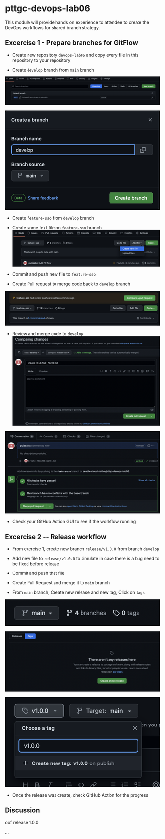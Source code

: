 # pttgc-devops-lab06
This module will provide hands on experience to attendee to create the DevOps workflows for shared branch strategy.

## Excercise 1 - Prepare branches for GitFlow

- Create new repository `devops-lab06` and copy every file in this repository to your repository

- Create `develop` branch from `main` branch

![Create Branches](./assets/new-branch.png)

![Develop branch](./assets/create-develop-branch.png)

- Create `feature-sso` from `develop` branch

- Create some text file on `feature-sso` branch
![NewFile](./assets/sso-create-file.png)

- Commit and push new file to `feature-sso`

- Create Pull request to merge code back to `develop` branch

![PR](./assets/feature-merge.png)

- Review and merge code to `develop`
![merge](./assets/merge-1.png)


![merge](./assets/merge-2.png)

- Check your GitHub Action GUI to see if the workflow running


## Excercise 2 -- Release workflow

- From exercise 1, create new branch `release/v1.0.0` from branch `develop`

- Add new file to `release/v1.0.0` to simulate in case there is a bug need to be fixed before release

- Commit and push that file

- Create Pull Request and merge it to `main` branch

- From `main` branch, Create new release and new tag, Click on `tags`

![release](./assets/release-1.png)

![release](./assets/release-2.png)

![release](./assets/release-3.png)

- Once the release was create, check GitHub Action for the progress

## Discussion

oof
release 1.0.0

...